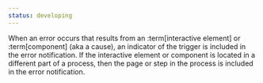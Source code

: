 ```yaml
---
status: developing
---
```


When an error occurs that results from an :term[interactive element] or :term[component] (aka a cause), an indicator of the trigger is included in the error notification. If the interactive element or component is located in a different part of a process, then the page or step in the process is included in the error notification.